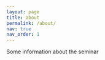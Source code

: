 ```yaml
---
layout: page
title: about
permalink: /about/
nav: true
nav_order: 1
---
```


Some information about the seminar
